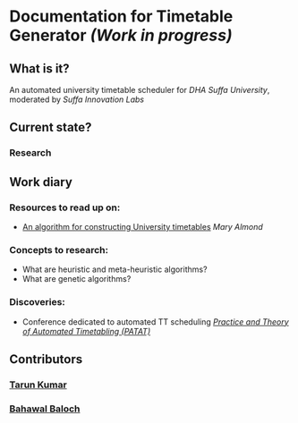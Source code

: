 # Documentation for **Timetable Generator** *(Work in progress)*

## What is it?
An automated university timetable scheduler for *DHA Suffa University*, moderated by *Suffa Innovation Labs*


## Current state?

### Research

## Work diary
### Resources to read up on: 
- [An algorithm for constructing University timetables](https://academic.oup.com/comjnl/article-pdf/8/4/331/1121803/8-4-331.pdf) *Mary Almond*


### Concepts to research:
- What are heuristic and meta-heuristic algorithms?
- What are genetic algorithms?

### Discoveries:
- Conference dedicated to automated TT scheduling [*Practice and Theory of Automated Timetabling (PATAT)*](http://www.patatconference.org/)

## Contributors
### [Tarun Kumar](https://github.com/sinnytk)
### [Bahawal Baloch](https://github.com/bahawal32)


